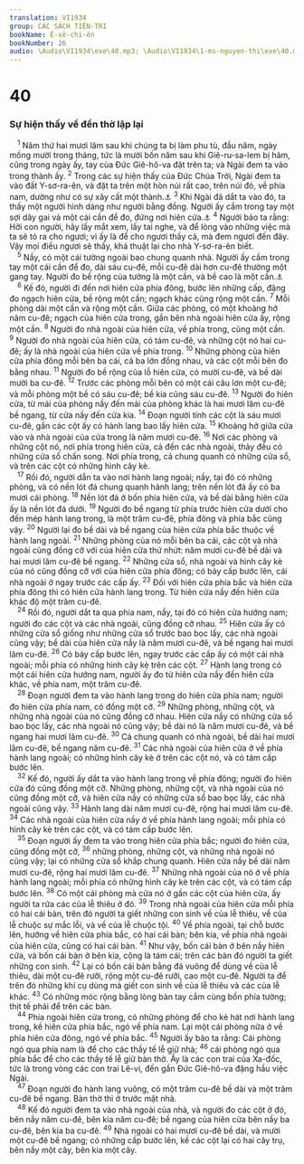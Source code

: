 ```yaml
---
translation: VI1934
group: CÁC SÁCH TIÊN-TRI
bookName: Ê-xê-chi-ên 
bookNumber: 26
audio: \Audio\VI1934\exe\40.mp3; \Audio\VI1934\1-ms-nguyen-thi\exe\40.mp3
---
```


<div class="title"><h1>40</h1><h3>Sự hiện thấy về đền thờ lập lại</h3></div>
<span class="verse exe_40_1"> <sup>1</sup> Năm thứ hai mươi lăm sau khi chúng ta bị làm phu tù, đầu năm, ngày mồng mười trong tháng, tức là mười bốn năm sau khi Giê-ru-sa-lem bị hãm, cũng trong ngày ấy, tay của Đức Giê-hô-va đặt trên ta; và Ngài đem ta vào trong thành ấy. </span>
<span class="verse exe_40_2"><sup>2</sup> Trong các sự hiện thấy của Đức Chúa Trời, Ngài đem ta vào đất Y-sơ-ra-ên, và đặt ta trên một hòn núi rất cao, trên núi đó, về phía nam, dường như có sự xây cất một thành.<a data-toggle="tooltip" data-placement="bottom" title="Kh 21:10">⚓</a></span>
<span class="verse exe_40_3"><sup>3</sup> Khi Ngài đã dắt ta vào đó, ta thấy một người hình dáng như người bằng đồng. Người ấy cầm trong tay một sợi dây gai và một cái cần để đo, đứng nơi hiên cửa.<a data-toggle="tooltip" data-placement="bottom" title="Kh 11:1; 21:15">⚓</a></span>
<span class="verse exe_40_4"><sup>4</sup> Người bảo ta rằng: Hỡi con người, hãy lấy mắt xem, lấy tai nghe, và để lòng vào những việc mà ta sẽ tỏ ra cho ngươi; vì ấy là để cho ngươi thấy cả, mà đem ngươi đến đây. Vậy mọi điều ngươi sẽ thấy, khá thuật lại cho nhà Y-sơ-ra-ên biết. <br/></span>
<span class="verse exe_40_5"> <sup>5</sup> Nầy, có một cái tường ngoài bao chung quanh nhà. Người ấy cầm trong tay một cái cần để đo, dài sáu cu-đê, mỗi cu-đê dài hơn cu-đê thường một gang tay. Người đo bề rộng của tường là một cần, và bề cao là một cần.<a data-toggle="tooltip" data-placement="bottom" title="1Vua 6:1-38; 2Su 3:1-9">⚓</a><br/></span>
<span class="verse exe_40_6"> <sup>6</sup> Kế đó, người đi đến nơi hiên cửa phía đông, bước lên những cấp, đặng đo ngạch hiên cửa, bề rộng một cần; ngạch khác cũng rộng một cần. </span>
<span class="verse exe_40_7"><sup>7</sup> Mỗi phòng dài một cần và rộng một cần. Giữa các phòng, có một khoảng hở năm cu-đê; ngạch của hiên cửa trong, gần bên nhà ngoài hiên cửa ấy, rộng một cần. </span>
<span class="verse exe_40_8"><sup>8</sup> Người đo nhà ngoài của hiên cửa, về phía trong, cũng một cần. </span>
<span class="verse exe_40_9"><sup>9</sup> Người đo nhà ngoài của hiên cửa, có tám cu-đê, và những cột nó hai cu-đê; ấy là nhà ngoài của hiên cửa về phía trong. </span>
<span class="verse exe_40_10"><sup>10</sup> Những phòng của hiên cửa phía đông mỗi bên ba cái, cả ba lớn đồng nhau, và các cột mỗi bên đo bằng nhau. </span>
<span class="verse exe_40_11"><sup>11</sup> Người đo bề rộng của lỗ hiên cửa, có mười cu-đê, và bề dài mười ba cu-đê. </span>
<span class="verse exe_40_12"><sup>12</sup> Trước các phòng mỗi bên có một cái câu lơn một cu-đê; và mỗi phòng một bề có sáu cu-đê; bề kia cũng sáu cu-đê. </span>
<span class="verse exe_40_13"><sup>13</sup> Người đo hiên cửa, từ mái của phòng nầy đến mái của phòng khác là hai mươi lăm cu-đê bề ngang, từ cửa nầy đến cửa kia. </span>
<span class="verse exe_40_14"><sup>14</sup> Đoạn người tính các cột là sáu mươi cu-đê, gần các cột ấy có hành lang bao lấy hiên cửa. </span>
<span class="verse exe_40_15"><sup>15</sup> Khoảng hở giữa cửa vào và nhà ngoài của cửa trong là năm mươi cu-đê. </span>
<span class="verse exe_40_16"><sup>16</sup> Nơi các phòng và những cột nó, nơi phía trong hiên cửa, cả đến các nhà ngoài, thảy đều có những cửa sổ chấn song. Nơi phía trong, cả chung quanh có những cửa sổ, và trên các cột có những hình cây kè. <br/></span>
<span class="verse exe_40_17"> <sup>17</sup> Rồi đó, người dẫn ta vào nơi hành lang ngoài; nầy, tại đó có những phòng, và có nền lót đá chung quanh hành lang; trên nền lót đá ấy có ba mươi cái phòng. </span>
<span class="verse exe_40_18"><sup>18</sup> Nền lót đá ở bốn phía hiên cửa, và bề dài bằng hiên cửa ấy là nền lót đá dưới. </span>
<span class="verse exe_40_19"><sup>19</sup> Người đo bề ngang từ phía trước hiên cửa dưới cho đến mép hành lang trong, là một trăm cu-đê, phía đông và phía bắc cũng vậy. </span>
<span class="verse exe_40_20"><sup>20</sup> Người lại đo bề dài và bề ngang của hiên cửa phía bắc thuộc về hành lang ngoài. </span>
<span class="verse exe_40_21"><sup>21</sup> Những phòng của nó mỗi bên ba cái, các cột và nhà ngoài cũng đồng cỡ với của hiên cửa thứ nhứt: năm mươi cu-đê bề dài và hai mươi lăm cu-đê bề ngang. </span>
<span class="verse exe_40_22"><sup>22</sup> Những cửa sổ, nhà ngoài và hình cây kè của nó cũng đồng cỡ với của hiên cửa phía đông; có bảy cấp bước lên, cái nhà ngoài ở ngay trước các cấp ấy. </span>
<span class="verse exe_40_23"><sup>23</sup> Đối với hiên cửa phía bắc và hiên cửa phía đông thì có hiên cửa hành lang trong. Từ hiên cửa nầy đến hiên cửa khác độ một trăm cu-đê. <br/></span>
<span class="verse exe_40_24"> <sup>24</sup> Rồi đó, người dắt ta qua phía nam, nầy, tại đó có hiên cửa hướng nam; người đo các cột và các nhà ngoài, cũng đồng cỡ nhau. </span>
<span class="verse exe_40_25"><sup>25</sup> Hiên cửa ấy có những cửa sổ giống như những cửa sổ trước bao bọc lấy, các nhà ngoài cũng vậy; bề dài của hiên cửa nầy là năm mươi cu-đê, và bề ngang hai mươi lăm cu-đê. </span>
<span class="verse exe_40_26"><sup>26</sup> Có bảy cấp bước lên, ngay trước các cấp ấy có một cái nhà ngoài; mỗi phía có những hình cây kè trên các cột. </span>
<span class="verse exe_40_27"><sup>27</sup> Hành lang trong có một cái hiên cửa hướng nam, người ấy đo từ hiên cửa nầy đến hiên cửa khác, về phía nam, một trăm cu-đê. <br/></span>
<span class="verse exe_40_28"> <sup>28</sup> Đoạn người đem ta vào hành lang trong do hiên cửa phía nam; người đo hiên cửa phía nam, có đồng một cỡ. </span>
<span class="verse exe_40_29"><sup>29</sup> Những phòng, những cột, và những nhà ngoài của nó cũng đồng cỡ nhau. Hiên cửa nầy có những cửa sổ bao bọc lấy, các nhà ngoài nó cũng vậy; bề dài nó là năm mươi cu-đê, và bề ngang hai mươi lăm cu-đê. </span>
<span class="verse exe_40_30"><sup>30</sup> Cả chung quanh có nhà ngoài, bề dài hai mươi lăm cu-đê, bề ngang năm cu-đê. </span>
<span class="verse exe_40_31"><sup>31</sup> Các nhà ngoài của hiên cửa ở về phía hành lang ngoài; có những hình cây kè ở trên các cột nó, và có tám cấp bước lên. <br/></span>
<span class="verse exe_40_32"> <sup>32</sup> Kế đó, người ấy dắt ta vào hành lang trong về phía đông; người đo hiên cửa đó cũng đồng một cỡ. Những phòng, những cột, và nhà ngoài của nó cũng đồng một cỡ, và hiên cửa nầy có những cửa sổ bao bọc lấy, các nhà ngoài cũng vậy. </span>
<span class="verse exe_40_33"><sup>33</sup> Hành lang dài năm mươi cu-đê, rộng hai mươi lăm cu-đê. </span>
<span class="verse exe_40_34"><sup>34</sup> Các nhà ngoài của hiên cửa nầy ở về phía hành lang ngoài; mỗi phía có hình cây kè trên các cột, và có tám cấp bước lên. <br/></span>
<span class="verse exe_40_35"> <sup>35</sup> Đoạn người ấy đem ta vào trong hiên cửa phía bắc; người đo hiên cửa, cũng đồng một cỡ, </span>
<span class="verse exe_40_36"><sup>36</sup> những phòng, những cột, và những nhà ngoài nó cũng vậy; lại có những cửa sổ khắp chung quanh. Hiên cửa nầy bề dài năm mươi cu-đê, rộng hai mươi lăm cu-đê. </span>
<span class="verse exe_40_37"><sup>37</sup> Những nhà ngoài của nó ở về phía hành lang ngoài; mỗi phía có những hình cây kè trên các cột, và có tám cấp bước lên. </span>
<span class="verse exe_40_38"><sup>38</sup> Có một cái phòng mà cửa nó ở gần các cột của hiên cửa, ấy người ta rửa các của lễ thiêu ở đó. </span>
<span class="verse exe_40_39"><sup>39</sup> Trong nhà ngoài của hiên cửa mỗi phía có hai cái bàn, trên đó người ta giết những con sinh về của lễ thiêu, về của lễ chuộc sự mắc lỗi, và về của lễ chuộc tội. </span>
<span class="verse exe_40_40"><sup>40</sup> Về phía ngoài, tại chỗ bước lên, hướng về hiên cửa phía bắc, có hai cái bàn; bên kia, về phía nhà ngoài của hiên cửa, cũng có hai cái bàn. </span>
<span class="verse exe_40_41"><sup>41</sup> Như vậy, bốn cái bàn ở bên nầy hiên cửa, và bốn cái bàn ở bên kia, cộng là tám cái; trên các bàn đó người ta giết những con sinh. </span>
<span class="verse exe_40_42"><sup>42</sup> Lại có bốn cái bàn bằng đá vuông để dùng về của lễ thiêu, dài một cu-đê rưỡi, rộng một cu-đê rưỡi, cao một cu-đê. Người ta để trên đó những khí cụ dùng mà giết con sinh về của lễ thiêu và các của lễ khác. </span>
<span class="verse exe_40_43"><sup>43</sup> Có những móc rộng bằng lòng bàn tay cắm cùng bốn phía tường; thịt tế phải để trên các bàn. <br/></span>
<span class="verse exe_40_44"> <sup>44</sup> Phía ngoài hiên cửa trong, có những phòng để cho kẻ hát nơi hành lang trong, kề hiên cửa phía bắc, ngó về phía nam. Lại một cái phòng nữa ở về phía hiên cửa đông, ngó về phía bắc. </span>
<span class="verse exe_40_45"><sup>45</sup> Người ấy bảo ta rằng: Cái phòng ngó qua phía nam là để cho các thầy tế lễ giữ nhà; </span>
<span class="verse exe_40_46"><sup>46</sup> cái phòng ngó qua phía bắc để cho các thầy tế lễ giữ bàn thờ. Ấy là các con trai của Xa-đốc, tức là trong vòng các con trai Lê-vi, đến gần Đức Giê-hô-va đặng hầu việc Ngài. <br/></span>
<span class="verse exe_40_47"> <sup>47</sup> Đoạn người đo hành lang vuông, có một trăm cu-đê bề dài và một trăm cu-đê bề ngang. Bàn thờ thì ở trước mặt nhà. <br/></span>
<span class="verse exe_40_48"> <sup>48</sup> Kế đó người đem ta vào nhà ngoài của nhà, và người đo các cột ở đó, bên nầy năm cu-đê, bên kia năm cu-đê; bề ngang của hiên cửa bên nầy ba cu-đê, bên kia ba cu-đê. </span>
<span class="verse exe_40_49"><sup>49</sup> Nhà ngoài có hai mươi cu-đê bề dài, và mười một cu-đê bề ngang; có những cấp bước lên, kề các cột lại có hai cây trụ, bên nầy một cây, bên kia một cây. <br/></span>
